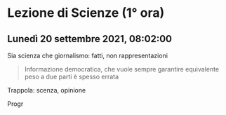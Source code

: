 # Lezione di Scienze (1° ora) 
## Lunedì 20 settembre 2021, 08:02:00

Sia scienza che giornalismo: fatti, non rappresentazioni

> Informazione democratica, che vuole sempre garantire equivalente peso a due parti è spesso errata

Trappola: scenza, opinione


Progr
<!--stackedit_data:
eyJoaXN0b3J5IjpbMTI4NDc3MTk1NCwtNzI2Mzc2MjQyLC0xNz
c4NDYzMDQ0XX0=
-->